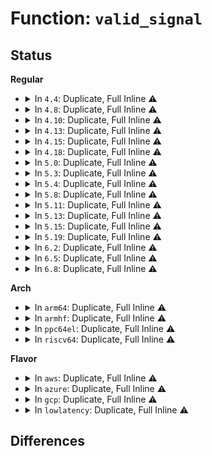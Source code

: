 # Function: <code>valid_signal</code>

## Status
<b>Regular</b>
<ul>
<li>
<details>
<summary>In <code>4.4</code>: Duplicate, Full Inline ⚠️</summary>

**Collision:** Static Duplication

**Inline:** Full

**Transformation:** False

**Instances:**

```
In kernel/ptrace.c (0)
Location: include/linux/signal.h:223
Inline: True
```
```
In kernel/signal.c (0)
Location: include/linux/signal.h:223
Inline: True
```
```
In kernel/sys.c (0)
Location: include/linux/signal.h:223
Inline: True
```
```
In fs/fcntl.c (0)
Location: include/linux/signal.h:223
Inline: True
```
```
In ipc/mqueue.c (0)
Location: include/linux/signal.h:223
Inline: True
```
```
In drivers/tty/vt/vt_ioctl.c (0)
Location: include/linux/signal.h:223
Inline: True
```
</details>
</li>
<li>
<details>
<summary>In <code>4.8</code>: Duplicate, Full Inline ⚠️</summary>

**Collision:** Static Duplication

**Inline:** Full

**Transformation:** False

**Instances:**

```
In kernel/ptrace.c (0)
Location: include/linux/signal.h:238
Inline: True
```
```
In kernel/signal.c (0)
Location: include/linux/signal.h:238
Inline: True
```
```
In kernel/sys.c (0)
Location: include/linux/signal.h:238
Inline: True
```
```
In fs/fcntl.c (0)
Location: include/linux/signal.h:238
Inline: True
```
```
In ipc/mqueue.c (0)
Location: include/linux/signal.h:238
Inline: True
```
```
In drivers/tty/vt/vt_ioctl.c (0)
Location: include/linux/signal.h:238
Inline: True
```
</details>
</li>
<li>
<details>
<summary>In <code>4.10</code>: Duplicate, Full Inline ⚠️</summary>

**Collision:** Static Duplication

**Inline:** Full

**Transformation:** False

**Instances:**

```
In kernel/ptrace.c (0)
Location: include/linux/signal.h:255
Inline: True
```
```
In kernel/signal.c (0)
Location: include/linux/signal.h:255
Inline: True
```
```
In kernel/sys.c (0)
Location: include/linux/signal.h:255
Inline: True
```
```
In fs/fcntl.c (0)
Location: include/linux/signal.h:255
Inline: True
```
```
In ipc/mqueue.c (0)
Location: include/linux/signal.h:255
Inline: True
```
```
In drivers/tty/vt/vt_ioctl.c (0)
Location: include/linux/signal.h:255
Inline: True
```
</details>
</li>
<li>
<details>
<summary>In <code>4.13</code>: Duplicate, Full Inline ⚠️</summary>

**Collision:** Static Duplication

**Inline:** Full

**Transformation:** False

**Instances:**

```
In kernel/ptrace.c (0)
Location: include/linux/signal.h:233
Inline: True
```
```
In kernel/signal.c (0)
Location: include/linux/signal.h:233
Inline: True
```
```
In kernel/sys.c (0)
Location: include/linux/signal.h:233
Inline: True
```
```
In fs/fcntl.c (0)
Location: include/linux/signal.h:233
Inline: True
```
```
In ipc/mqueue.c (0)
Location: include/linux/signal.h:233
Inline: True
```
```
In drivers/tty/vt/vt_ioctl.c (0)
Location: include/linux/signal.h:233
Inline: True
```
</details>
</li>
<li>
<details>
<summary>In <code>4.15</code>: Duplicate, Full Inline ⚠️</summary>

**Collision:** Static Duplication

**Inline:** Full

**Transformation:** False

**Instances:**

```
In kernel/ptrace.c (0)
Location: include/linux/signal.h:248
Inline: True
```
```
In kernel/signal.c (0)
Location: include/linux/signal.h:248
Inline: True
```
```
In kernel/sys.c (0)
Location: include/linux/signal.h:248
Inline: True
```
```
In fs/fcntl.c (0)
Location: include/linux/signal.h:248
Inline: True
```
```
In ipc/mqueue.c (0)
Location: include/linux/signal.h:248
Inline: True
```
```
In drivers/tty/vt/vt_ioctl.c (0)
Location: include/linux/signal.h:248
Inline: True
```
</details>
</li>
<li>
<details>
<summary>In <code>4.18</code>: Duplicate, Full Inline ⚠️</summary>

**Collision:** Static Duplication

**Inline:** Full

**Transformation:** False

**Instances:**

```
In kernel/ptrace.c (0)
Location: include/linux/signal.h:250
Inline: True
```
```
In kernel/signal.c (0)
Location: include/linux/signal.h:250
Inline: True
```
```
In kernel/sys.c (0)
Location: include/linux/signal.h:250
Inline: True
```
```
In kernel/debug/kdb/kdb_main.c (0)
Location: include/linux/signal.h:250
Inline: True
```
```
In fs/fcntl.c (0)
Location: include/linux/signal.h:250
Inline: True
```
```
In ipc/mqueue.c (0)
Location: include/linux/signal.h:250
Inline: True
```
```
In drivers/tty/vt/vt_ioctl.c (0)
Location: include/linux/signal.h:250
Inline: True
```
</details>
</li>
<li>
<details>
<summary>In <code>5.0</code>: Duplicate, Full Inline ⚠️</summary>

**Collision:** Static Duplication

**Inline:** Full

**Transformation:** False

**Instances:**

```
In kernel/ptrace.c (0)
Location: include/linux/signal.h:260
Inline: True
```
```
In kernel/signal.c (0)
Location: include/linux/signal.h:260
Inline: True
```
```
In kernel/sys.c (0)
Location: include/linux/signal.h:260
Inline: True
```
```
In kernel/debug/kdb/kdb_main.c (0)
Location: include/linux/signal.h:260
Inline: True
```
```
In fs/fcntl.c (0)
Location: include/linux/signal.h:260
Inline: True
```
```
In ipc/mqueue.c (0)
Location: include/linux/signal.h:260
Inline: True
```
```
In drivers/tty/vt/vt_ioctl.c (0)
Location: include/linux/signal.h:260
Inline: True
```
</details>
</li>
<li>
<details>
<summary>In <code>5.3</code>: Duplicate, Full Inline ⚠️</summary>

**Collision:** Static Duplication

**Inline:** Full

**Transformation:** False

**Instances:**

```
In kernel/fork.c (0)
Location: include/linux/signal.h:260
Inline: True
```
```
In kernel/ptrace.c (0)
Location: include/linux/signal.h:260
Inline: True
```
```
In kernel/signal.c (0)
Location: include/linux/signal.h:260
Inline: True
```
```
In kernel/sys.c (0)
Location: include/linux/signal.h:260
Inline: True
```
```
In kernel/debug/kdb/kdb_main.c (0)
Location: include/linux/signal.h:260
Inline: True
```
```
In kernel/trace/bpf_trace.c (0)
Location: include/linux/signal.h:260
Inline: True
```
```
In fs/fcntl.c (0)
Location: include/linux/signal.h:260
Inline: True
```
```
In ipc/mqueue.c (0)
Location: include/linux/signal.h:260
Inline: True
```
```
In drivers/tty/vt/vt_ioctl.c (0)
Location: include/linux/signal.h:260
Inline: True
```
</details>
</li>
<li>
<details>
<summary>In <code>5.4</code>: Duplicate, Full Inline ⚠️</summary>

**Collision:** Static Duplication

**Inline:** Full

**Transformation:** False

**Instances:**

```
In kernel/fork.c (0)
Location: include/linux/signal.h:260
Inline: True
```
```
In kernel/ptrace.c (0)
Location: include/linux/signal.h:260
Inline: True
```
```
In kernel/signal.c (0)
Location: include/linux/signal.h:260
Inline: True
```
```
In kernel/sys.c (0)
Location: include/linux/signal.h:260
Inline: True
```
```
In kernel/debug/kdb/kdb_main.c (0)
Location: include/linux/signal.h:260
Inline: True
```
```
In kernel/trace/bpf_trace.c (0)
Location: include/linux/signal.h:260
Inline: True
```
```
In fs/fcntl.c (0)
Location: include/linux/signal.h:260
Inline: True
```
```
In ipc/mqueue.c (0)
Location: include/linux/signal.h:260
Inline: True
```
```
In drivers/tty/vt/vt_ioctl.c (0)
Location: include/linux/signal.h:260
Inline: True
```
</details>
</li>
<li>
<details>
<summary>In <code>5.8</code>: Duplicate, Full Inline ⚠️</summary>

**Collision:** Static Duplication

**Inline:** Full

**Transformation:** False

**Instances:**

```
In kernel/fork.c (0)
Location: include/linux/signal.h:268
Inline: True
```
```
In kernel/ptrace.c (0)
Location: include/linux/signal.h:268
Inline: True
```
```
In kernel/signal.c (0)
Location: include/linux/signal.h:268
Inline: True
```
```
In kernel/sys.c (0)
Location: include/linux/signal.h:268
Inline: True
```
```
In kernel/debug/kdb/kdb_main.c (0)
Location: include/linux/signal.h:268
Inline: True
```
```
In kernel/trace/bpf_trace.c (0)
Location: include/linux/signal.h:268
Inline: True
```
```
In fs/fcntl.c (0)
Location: include/linux/signal.h:268
Inline: True
```
```
In ipc/mqueue.c (0)
Location: include/linux/signal.h:268
Inline: True
```
```
In drivers/tty/vt/vt_ioctl.c (0)
Location: include/linux/signal.h:268
Inline: True
```
</details>
</li>
<li>
<details>
<summary>In <code>5.11</code>: Duplicate, Full Inline ⚠️</summary>

**Collision:** Static Duplication

**Inline:** Full

**Transformation:** False

**Instances:**

```
In kernel/fork.c (0)
Location: include/linux/signal.h:270
Inline: True
```
```
In kernel/ptrace.c (0)
Location: include/linux/signal.h:270
Inline: True
```
```
In kernel/signal.c (0)
Location: include/linux/signal.h:270
Inline: True
```
```
In kernel/sys.c (0)
Location: include/linux/signal.h:270
Inline: True
```
```
In kernel/debug/kdb/kdb_main.c (0)
Location: include/linux/signal.h:270
Inline: True
```
```
In kernel/trace/bpf_trace.c (0)
Location: include/linux/signal.h:270
Inline: True
```
```
In fs/fcntl.c (0)
Location: include/linux/signal.h:270
Inline: True
```
```
In ipc/mqueue.c (0)
Location: include/linux/signal.h:270
Inline: True
```
```
In drivers/tty/vt/vt_ioctl.c (0)
Location: include/linux/signal.h:270
Inline: True
```
</details>
</li>
<li>
<details>
<summary>In <code>5.13</code>: Duplicate, Full Inline ⚠️</summary>

**Collision:** Static Duplication

**Inline:** Full

**Transformation:** False

**Instances:**

```
In kernel/fork.c (0)
Location: include/linux/signal.h:272
Inline: True
```
```
In kernel/ptrace.c (0)
Location: include/linux/signal.h:272
Inline: True
```
```
In kernel/signal.c (0)
Location: include/linux/signal.h:272
Inline: True
```
```
In kernel/sys.c (0)
Location: include/linux/signal.h:272
Inline: True
```
```
In kernel/debug/kdb/kdb_main.c (0)
Location: include/linux/signal.h:272
Inline: True
```
```
In kernel/trace/bpf_trace.c (0)
Location: include/linux/signal.h:272
Inline: True
```
```
In fs/fcntl.c (0)
Location: include/linux/signal.h:272
Inline: True
```
```
In ipc/mqueue.c (0)
Location: include/linux/signal.h:272
Inline: True
```
```
In drivers/tty/vt/vt_ioctl.c (0)
Location: include/linux/signal.h:272
Inline: True
```
</details>
</li>
<li>
<details>
<summary>In <code>5.15</code>: Duplicate, Full Inline ⚠️</summary>

**Collision:** Static Duplication

**Inline:** Full

**Transformation:** False

**Instances:**

```
In kernel/fork.c (0)
Location: include/linux/signal.h:272
Inline: True
```
```
In kernel/ptrace.c (0)
Location: include/linux/signal.h:272
Inline: True
```
```
In kernel/signal.c (0)
Location: include/linux/signal.h:272
Inline: True
```
```
In kernel/sys.c (0)
Location: include/linux/signal.h:272
Inline: True
```
```
In kernel/debug/kdb/kdb_main.c (0)
Location: include/linux/signal.h:272
Inline: True
```
```
In kernel/trace/bpf_trace.c (0)
Location: include/linux/signal.h:272
Inline: True
```
```
In fs/fcntl.c (0)
Location: include/linux/signal.h:272
Inline: True
```
```
In ipc/mqueue.c (0)
Location: include/linux/signal.h:272
Inline: True
```
```
In drivers/tty/vt/vt_ioctl.c (0)
Location: include/linux/signal.h:272
Inline: True
```
</details>
</li>
<li>
<details>
<summary>In <code>5.19</code>: Duplicate, Full Inline ⚠️</summary>

**Collision:** Static Duplication

**Inline:** Full

**Transformation:** False

**Instances:**

```
In kernel/fork.c (0)
Location: include/linux/signal.h:271
Inline: True
```
```
In kernel/ptrace.c (0)
Location: include/linux/signal.h:271
Inline: True
```
```
In kernel/signal.c (0)
Location: include/linux/signal.h:271
Inline: True
```
```
In kernel/sys.c (0)
Location: include/linux/signal.h:271
Inline: True
```
```
In kernel/debug/kdb/kdb_main.c (0)
Location: include/linux/signal.h:271
Inline: True
```
```
In kernel/trace/bpf_trace.c (0)
Location: include/linux/signal.h:271
Inline: True
```
```
In fs/fcntl.c (0)
Location: include/linux/signal.h:271
Inline: True
```
```
In ipc/mqueue.c (0)
Location: include/linux/signal.h:271
Inline: True
```
```
In drivers/tty/vt/vt_ioctl.c (0)
Location: include/linux/signal.h:271
Inline: True
```
</details>
</li>
<li>
<details>
<summary>In <code>6.2</code>: Duplicate, Full Inline ⚠️</summary>

**Collision:** Static Duplication

**Inline:** Full

**Transformation:** False

**Instances:**

```
In kernel/fork.c (0)
Location: include/linux/signal.h:271
Inline: True
```
```
In kernel/ptrace.c (0)
Location: include/linux/signal.h:271
Inline: True
```
```
In kernel/signal.c (0)
Location: include/linux/signal.h:271
Inline: True
```
```
In kernel/sys.c (0)
Location: include/linux/signal.h:271
Inline: True
```
```
In kernel/debug/kdb/kdb_main.c (0)
Location: include/linux/signal.h:271
Inline: True
```
```
In kernel/trace/bpf_trace.c (0)
Location: include/linux/signal.h:271
Inline: True
```
```
In fs/fcntl.c (0)
Location: include/linux/signal.h:271
Inline: True
```
```
In ipc/mqueue.c (0)
Location: include/linux/signal.h:271
Inline: True
```
```
In drivers/tty/vt/vt_ioctl.c (0)
Location: include/linux/signal.h:271
Inline: True
```
</details>
</li>
<li>
<details>
<summary>In <code>6.5</code>: Duplicate, Full Inline ⚠️</summary>

**Collision:** Static Duplication

**Inline:** Full

**Transformation:** False

**Instances:**

```
In kernel/fork.c (0)
Location: include/linux/signal.h:271
Inline: True
```
```
In kernel/ptrace.c (0)
Location: include/linux/signal.h:271
Inline: True
```
```
In kernel/signal.c (0)
Location: include/linux/signal.h:271
Inline: True
```
```
In kernel/sys.c (0)
Location: include/linux/signal.h:271
Inline: True
```
```
In kernel/debug/kdb/kdb_main.c (0)
Location: include/linux/signal.h:271
Inline: True
```
```
In kernel/trace/bpf_trace.c (0)
Location: include/linux/signal.h:271
Inline: True
```
```
In fs/fcntl.c (0)
Location: include/linux/signal.h:271
Inline: True
```
```
In ipc/mqueue.c (0)
Location: include/linux/signal.h:271
Inline: True
```
```
In drivers/tty/vt/vt_ioctl.c (0)
Location: include/linux/signal.h:271
Inline: True
```
</details>
</li>
<li>
<details>
<summary>In <code>6.8</code>: Duplicate, Full Inline ⚠️</summary>

**Collision:** Static Duplication

**Inline:** Full

**Transformation:** False

**Instances:**

```
In kernel/fork.c (0)
Location: include/linux/signal.h:272
Inline: True
```
```
In kernel/ptrace.c (0)
Location: include/linux/signal.h:272
Inline: True
```
```
In kernel/signal.c (0)
Location: include/linux/signal.h:272
Inline: True
```
```
In kernel/sys.c (0)
Location: include/linux/signal.h:272
Inline: True
```
```
In kernel/debug/kdb/kdb_main.c (0)
Location: include/linux/signal.h:272
Inline: True
```
```
In kernel/trace/bpf_trace.c (0)
Location: include/linux/signal.h:272
Inline: True
```
```
In fs/fcntl.c (0)
Location: include/linux/signal.h:272
Inline: True
```
```
In ipc/mqueue.c (0)
Location: include/linux/signal.h:272
Inline: True
```
```
In drivers/tty/vt/vt_ioctl.c (0)
Location: include/linux/signal.h:272
Inline: True
```
</details>
</li>
</ul>
<b>Arch</b>
<ul>
<li>
<details>
<summary>In <code>arm64</code>: Duplicate, Full Inline ⚠️</summary>

**Collision:** Static Duplication

**Inline:** Full

**Transformation:** False

**Instances:**

```
In kernel/fork.c (0)
Location: include/linux/signal.h:260
Inline: True
```
```
In kernel/ptrace.c (0)
Location: include/linux/signal.h:260
Inline: True
```
```
In kernel/signal.c (0)
Location: include/linux/signal.h:260
Inline: True
```
```
In kernel/sys.c (0)
Location: include/linux/signal.h:260
Inline: True
```
```
In kernel/debug/kdb/kdb_main.c (0)
Location: include/linux/signal.h:260
Inline: True
```
```
In kernel/trace/bpf_trace.c (0)
Location: include/linux/signal.h:260
Inline: True
```
```
In fs/fcntl.c (0)
Location: include/linux/signal.h:260
Inline: True
```
```
In ipc/mqueue.c (0)
Location: include/linux/signal.h:260
Inline: True
```
```
In drivers/tty/vt/vt_ioctl.c (0)
Location: include/linux/signal.h:260
Inline: True
```
</details>
</li>
<li>
<details>
<summary>In <code>armhf</code>: Duplicate, Full Inline ⚠️</summary>

**Collision:** Static Duplication

**Inline:** Full

**Transformation:** False

**Instances:**

```
In kernel/fork.c (0)
Location: include/linux/signal.h:260
Inline: True
```
```
In kernel/ptrace.c (0)
Location: include/linux/signal.h:260
Inline: True
```
```
In kernel/signal.c (0)
Location: include/linux/signal.h:260
Inline: True
```
```
In kernel/sys.c (0)
Location: include/linux/signal.h:260
Inline: True
```
```
In kernel/debug/kdb/kdb_main.c (0)
Location: include/linux/signal.h:260
Inline: True
```
```
In kernel/trace/bpf_trace.c (0)
Location: include/linux/signal.h:260
Inline: True
```
```
In fs/fcntl.c (0)
Location: include/linux/signal.h:260
Inline: True
```
```
In ipc/mqueue.c (0)
Location: include/linux/signal.h:260
Inline: True
```
```
In drivers/tty/vt/vt_ioctl.c (0)
Location: include/linux/signal.h:260
Inline: True
```
</details>
</li>
<li>
<details>
<summary>In <code>ppc64el</code>: Duplicate, Full Inline ⚠️</summary>

**Collision:** Static Duplication

**Inline:** Full

**Transformation:** False

**Instances:**

```
In kernel/fork.c (0)
Location: include/linux/signal.h:260
Inline: True
```
```
In kernel/ptrace.c (0)
Location: include/linux/signal.h:260
Inline: True
```
```
In kernel/signal.c (0)
Location: include/linux/signal.h:260
Inline: True
```
```
In kernel/sys.c (0)
Location: include/linux/signal.h:260
Inline: True
```
```
In kernel/debug/kdb/kdb_main.c (0)
Location: include/linux/signal.h:260
Inline: True
```
```
In kernel/trace/bpf_trace.c (0)
Location: include/linux/signal.h:260
Inline: True
```
```
In fs/fcntl.c (0)
Location: include/linux/signal.h:260
Inline: True
```
```
In ipc/mqueue.c (0)
Location: include/linux/signal.h:260
Inline: True
```
```
In drivers/tty/vt/vt_ioctl.c (0)
Location: include/linux/signal.h:260
Inline: True
```
</details>
</li>
<li>
<details>
<summary>In <code>riscv64</code>: Duplicate, Full Inline ⚠️</summary>

**Collision:** Static Duplication

**Inline:** Full

**Transformation:** False

**Instances:**

```
In kernel/fork.c (0)
Location: include/linux/signal.h:260
Inline: True
```
```
In kernel/ptrace.c (0)
Location: include/linux/signal.h:260
Inline: True
```
```
In kernel/signal.c (0)
Location: include/linux/signal.h:260
Inline: True
```
```
In kernel/sys.c (0)
Location: include/linux/signal.h:260
Inline: True
```
```
In fs/fcntl.c (0)
Location: include/linux/signal.h:260
Inline: True
```
```
In ipc/mqueue.c (0)
Location: include/linux/signal.h:260
Inline: True
```
```
In drivers/tty/vt/vt_ioctl.c (0)
Location: include/linux/signal.h:260
Inline: True
```
</details>
</li>
</ul>
<b>Flavor</b>
<ul>
<li>
<details>
<summary>In <code>aws</code>: Duplicate, Full Inline ⚠️</summary>

**Collision:** Static Duplication

**Inline:** Full

**Transformation:** False

**Instances:**

```
In kernel/fork.c (0)
Location: include/linux/signal.h:260
Inline: True
```
```
In kernel/ptrace.c (0)
Location: include/linux/signal.h:260
Inline: True
```
```
In kernel/signal.c (0)
Location: include/linux/signal.h:260
Inline: True
```
```
In kernel/sys.c (0)
Location: include/linux/signal.h:260
Inline: True
```
```
In kernel/debug/kdb/kdb_main.c (0)
Location: include/linux/signal.h:260
Inline: True
```
```
In kernel/trace/bpf_trace.c (0)
Location: include/linux/signal.h:260
Inline: True
```
```
In fs/fcntl.c (0)
Location: include/linux/signal.h:260
Inline: True
```
```
In ipc/mqueue.c (0)
Location: include/linux/signal.h:260
Inline: True
```
```
In drivers/tty/vt/vt_ioctl.c (0)
Location: include/linux/signal.h:260
Inline: True
```
</details>
</li>
<li>
<details>
<summary>In <code>azure</code>: Duplicate, Full Inline ⚠️</summary>

**Collision:** Static Duplication

**Inline:** Full

**Transformation:** False

**Instances:**

```
In kernel/fork.c (0)
Location: include/linux/signal.h:260
Inline: True
```
```
In kernel/ptrace.c (0)
Location: include/linux/signal.h:260
Inline: True
```
```
In kernel/signal.c (0)
Location: include/linux/signal.h:260
Inline: True
```
```
In kernel/sys.c (0)
Location: include/linux/signal.h:260
Inline: True
```
```
In kernel/debug/kdb/kdb_main.c (0)
Location: include/linux/signal.h:260
Inline: True
```
```
In kernel/trace/bpf_trace.c (0)
Location: include/linux/signal.h:260
Inline: True
```
```
In fs/fcntl.c (0)
Location: include/linux/signal.h:260
Inline: True
```
```
In ipc/mqueue.c (0)
Location: include/linux/signal.h:260
Inline: True
```
```
In drivers/tty/vt/vt_ioctl.c (0)
Location: include/linux/signal.h:260
Inline: True
```
</details>
</li>
<li>
<details>
<summary>In <code>gcp</code>: Duplicate, Full Inline ⚠️</summary>

**Collision:** Static Duplication

**Inline:** Full

**Transformation:** False

**Instances:**

```
In kernel/fork.c (0)
Location: include/linux/signal.h:260
Inline: True
```
```
In kernel/ptrace.c (0)
Location: include/linux/signal.h:260
Inline: True
```
```
In kernel/signal.c (0)
Location: include/linux/signal.h:260
Inline: True
```
```
In kernel/sys.c (0)
Location: include/linux/signal.h:260
Inline: True
```
```
In kernel/debug/kdb/kdb_main.c (0)
Location: include/linux/signal.h:260
Inline: True
```
```
In kernel/trace/bpf_trace.c (0)
Location: include/linux/signal.h:260
Inline: True
```
```
In fs/fcntl.c (0)
Location: include/linux/signal.h:260
Inline: True
```
```
In ipc/mqueue.c (0)
Location: include/linux/signal.h:260
Inline: True
```
```
In drivers/tty/vt/vt_ioctl.c (0)
Location: include/linux/signal.h:260
Inline: True
```
</details>
</li>
<li>
<details>
<summary>In <code>lowlatency</code>: Duplicate, Full Inline ⚠️</summary>

**Collision:** Static Duplication

**Inline:** Full

**Transformation:** False

**Instances:**

```
In kernel/fork.c (0)
Location: include/linux/signal.h:260
Inline: True
```
```
In kernel/ptrace.c (0)
Location: include/linux/signal.h:260
Inline: True
```
```
In kernel/signal.c (0)
Location: include/linux/signal.h:260
Inline: True
```
```
In kernel/sys.c (0)
Location: include/linux/signal.h:260
Inline: True
```
```
In kernel/debug/kdb/kdb_main.c (0)
Location: include/linux/signal.h:260
Inline: True
```
```
In kernel/trace/bpf_trace.c (0)
Location: include/linux/signal.h:260
Inline: True
```
```
In fs/fcntl.c (0)
Location: include/linux/signal.h:260
Inline: True
```
```
In ipc/mqueue.c (0)
Location: include/linux/signal.h:260
Inline: True
```
```
In drivers/tty/vt/vt_ioctl.c (0)
Location: include/linux/signal.h:260
Inline: True
```
</details>
</li>
</ul>

## Differences
